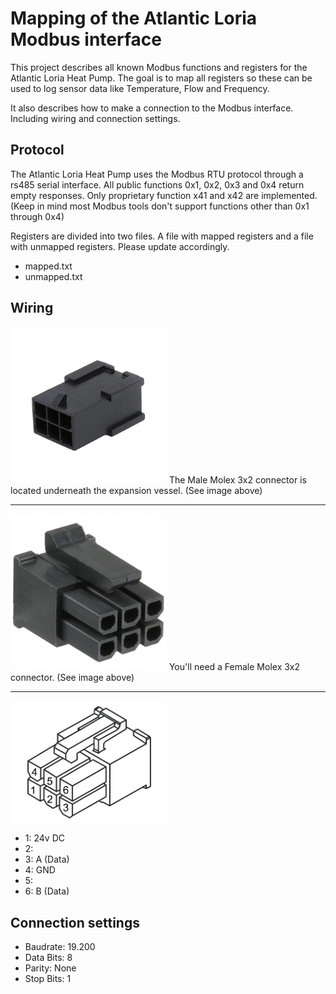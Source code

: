 # Mapping of the Atlantic Loria Modbus interface

This project describes all known Modbus functions and registers for the Atlantic Loria Heat Pump. The goal is to map all registers so these can be used to log sensor data like Temperature, Flow and Frequency.

It also describes how to make a connection to the Modbus interface. Including wiring and connection settings.

## Protocol
The Atlantic Loria Heat Pump uses the Modbus RTU protocol through a rs485 serial interface. All public functions 0x1, 0x2, 0x3 and 0x4 return empty responses. Only proprietary function x41 and x42 are implemented. (Keep in mind most Modbus tools don't support functions other than 0x1 through 0x4)

Registers are divided into two files. A file with mapped registers and a file with unmapped registers. Please update accordingly.
- mapped.txt
- unmapped.txt

## Wiring
<img src="https://github.com/LacsapOV/Atlantic-Loria-Modbus/blob/main/assets/molex_male.jpg?raw=true" width="250">
The Male Molex 3x2 connector is located underneath the expansion vessel. (See image above)

---

<img src="https://github.com/LacsapOV/Atlantic-Loria-Modbus/blob/main/assets/molex_female.jpg?raw=true" width="250">
You'll need a Female Molex 3x2 connector. (See image above)

---

<img src="https://github.com/LacsapOV/Atlantic-Loria-Modbus/blob/main/assets/molex_wiring.jpg?raw=true" width="250">

- 1: 24v DC
- 2: 
- 3: A (Data)
- 4: GND
- 5: 
- 6: B (Data)

## Connection settings
- Baudrate: 19.200
- Data Bits: 8
- Parity: None
- Stop Bits: 1
